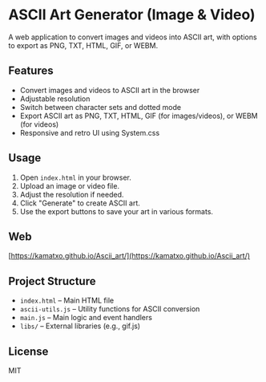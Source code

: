 # ASCII Art Generator (Image & Video)

A web application to convert images and videos into ASCII art, with options to export as PNG, TXT, HTML, GIF, or WEBM.

## Features
- Convert images and videos to ASCII art in the browser
- Adjustable resolution
- Switch between character sets and dotted mode
- Export ASCII art as PNG, TXT, HTML, GIF (for images/videos), or WEBM (for videos)
- Responsive and retro UI using System.css

## Usage
1. Open `index.html` in your browser.
2. Upload an image or video file.
3. Adjust the resolution if needed.
4. Click "Generate" to create ASCII art.
5. Use the export buttons to save your art in various formats.

## Web
[https://kamatxo.github.io/Ascii_art/](https://kamatxo.github.io/Ascii_art/)

## Project Structure
- `index.html` – Main HTML file
- `ascii-utils.js` – Utility functions for ASCII conversion
- `main.js` – Main logic and event handlers
- `libs/` – External libraries (e.g., gif.js)

## License
MIT
